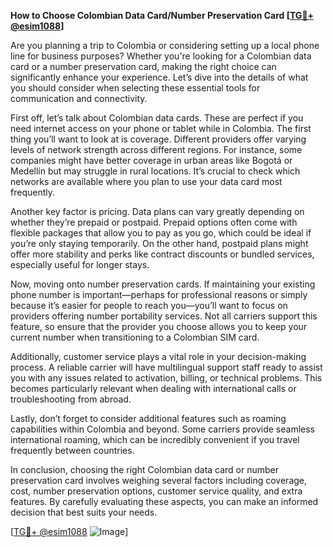 **How to Choose Colombian Data Card/Number Preservation Card [[TG💪+ @esim1088](https://t.me/s/esim1088)]**

Are you planning a trip to Colombia or considering setting up a local phone line for business purposes? Whether you're looking for a Colombian data card or a number preservation card, making the right choice can significantly enhance your experience. Let’s dive into the details of what you should consider when selecting these essential tools for communication and connectivity.

First off, let’s talk about Colombian data cards. These are perfect if you need internet access on your phone or tablet while in Colombia. The first thing you’ll want to look at is coverage. Different providers offer varying levels of network strength across different regions. For instance, some companies might have better coverage in urban areas like Bogotá or Medellín but may struggle in rural locations. It’s crucial to check which networks are available where you plan to use your data card most frequently.

Another key factor is pricing. Data plans can vary greatly depending on whether they’re prepaid or postpaid. Prepaid options often come with flexible packages that allow you to pay as you go, which could be ideal if you’re only staying temporarily. On the other hand, postpaid plans might offer more stability and perks like contract discounts or bundled services, especially useful for longer stays.

Now, moving onto number preservation cards. If maintaining your existing phone number is important—perhaps for professional reasons or simply because it’s easier for people to reach you—you’ll want to focus on providers offering number portability services. Not all carriers support this feature, so ensure that the provider you choose allows you to keep your current number when transitioning to a Colombian SIM card.

Additionally, customer service plays a vital role in your decision-making process. A reliable carrier will have multilingual support staff ready to assist you with any issues related to activation, billing, or technical problems. This becomes particularly relevant when dealing with international calls or troubleshooting from abroad.

Lastly, don’t forget to consider additional features such as roaming capabilities within Colombia and beyond. Some carriers provide seamless international roaming, which can be incredibly convenient if you travel frequently between countries.

In conclusion, choosing the right Colombian data card or number preservation card involves weighing several factors including coverage, cost, number preservation options, customer service quality, and extra features. By carefully evaluating these aspects, you can make an informed decision that best suits your needs.

[[TG💪+ @esim1088](https://t.me/s/esim1088) ![Image](https://i.postimg.cc/Y0z9fWf4/image.png)]